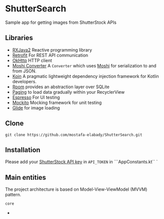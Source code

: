 # ShutterSearch
Sample app for getting images from ShutterStock APIs

## Libraries ##
- [RXJava2](https://github.com/ReactiveX/RxJava) Reactive programming library 
- [Retrofit](https://square.github.io/retrofit) For REST API communication
- [OkHttp](https://square.github.io/okhttp) HTTP client
- [Moshi Converter](https://github.com/square/retrofit/tree/master/retrofit-converters/moshi) A `Converter` which uses [Moshi](https://github.com/square/moshi) for serialization to and from JSON.
- [Koin](https://github.com/InsertKoinIO/koin) A pragmatic lightweight dependency injection framework for Kotlin developers.
- [Room](https://developer.android.com/jetpack/androidx/releases/room)  provides an abstraction layer over SQLite
- [Paging](https://developer.android.com/topic/libraries/architecture/paging.html) to load data gradually within your  RecyclerView
- [Espresso](https://developer.android.com/training/testing/espresso) For UI testing
- [Mockito](https://site.mockito.org/) Mocking framework for unit testing
- [Glide](https://github.com/bumptech/glide) for image loading


## Clone ##
```git clone https://github.com/mostafa-elabady/ShutterSearch.git```

## Installation ##

Please add your [ShutterStock API key](https://developers.shutterstock.com) in ```API_TOKEN``` in ```AppConstants.kt``
`
## Main entities ##

The project architecture is based on Model-View-ViewModel (MVVM) pattern.

`core` 
- ```base



